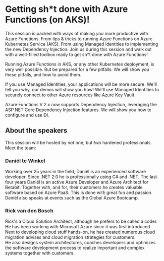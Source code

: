 # Getting sh\*t done with Azure Functions (on AKS)!

This session is packed with ways of making _you_ more productive with Azure Functions. From tips & tricks 
to running Azure Functions on Azure Kubernetes Service (AKS). From using Managed Identities to implementing 
the new Dependency Injection. Join us during this session and walk out with a well-filled toolbox ready to 
get sh\*t done with Azure Functions!

Running Azure Functions in AKS, or any other Kubernetes deployment, is very well possible. But be prepared for 
a few pitfalls. We will show you these pitfalls, and how to avoid them. 

If you use Managed Identities, your applications will be more secure. We'll tell you why, our demos will 
show you how! We'll use Managed Identities to securely connect to other Azure resources like Azure Key Vault.

Azure Functions V 2.x now supports Dependency Injection, leveraging the ASP.NET Core Dependency Injection 
features. We will show you how to configure and use DI.

## About the speakers

This session will be hosted  by _not_ one, but _two_ hardened professionals. Meet the team:

### Daniël te Winkel

Working over 25 years in the field, Daniël is an experienced software developer. Since .NET 2.0 he is
professionally using C# and .NET. The last four years Daniël is an active Azure Developer and Azure 
Architect for Betabit. Together with, and for, their customers he creates valuable software based on Azure 
PaaS. This is done with great fun and passion. Daniël also speaks at events such as the Global Azure Bootcamp.

### Rick van den Bosch

Rick's a Cloud Solution Architect, although he prefers to be called a coder. He has been working with Microsoft 
Azure since it was first introduced. Next to developing cloud stuff hands-on, he has created numerous cloud 
migration advises and cloud migration strategies for customers.  
He also designs system architectures, coaches developers and optimizes the software development process to realize 
important and complex systems together with customers.
